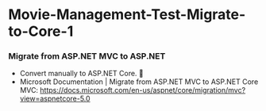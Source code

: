 # Movie-Management-Test-Migrate-to-Core-1

### Migrate from ASP.NET MVC to ASP.NET

-	Convert manually to ASP.NET Core. 
-	Microsoft Documentation | Migrate from ASP.NET MVC to ASP.NET Core MVC: https://docs.microsoft.com/en-us/aspnet/core/migration/mvc?view=aspnetcore-5.0
